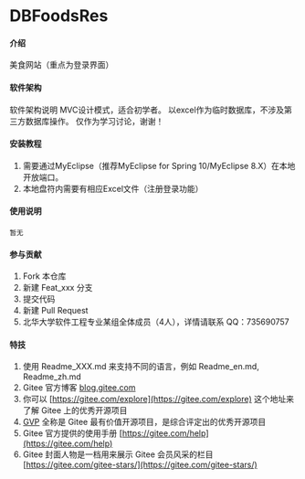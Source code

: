 # DBFoodsRes

#### 介绍
美食网站（重点为登录界面）

#### 软件架构
软件架构说明
    MVC设计模式，适合初学者。
    以excel作为临时数据库，不涉及第三方数据库操作。
    仅作为学习讨论，谢谢！


#### 安装教程

1.  需要通过MyEclipse（推荐MyEclipse for Spring 10/MyEclipse 8.X）在本地开放端口。
2.  本地盘符内需要有相应Excel文件（注册登录功能）

#### 使用说明

    暂无

#### 参与贡献

1.  Fork 本仓库
2.  新建 Feat_xxx 分支
3.  提交代码
4.  新建 Pull Request
3.  北华大学软件工程专业某组全体成员（4人），详情请联系 QQ：735690757

#### 特技

1.  使用 Readme\_XXX.md 来支持不同的语言，例如 Readme\_en.md, Readme\_zh.md
2.  Gitee 官方博客 [blog.gitee.com](https://blog.gitee.com)
3.  你可以 [https://gitee.com/explore](https://gitee.com/explore) 这个地址来了解 Gitee 上的优秀开源项目
4.  [GVP](https://gitee.com/gvp) 全称是 Gitee 最有价值开源项目，是综合评定出的优秀开源项目
5.  Gitee 官方提供的使用手册 [https://gitee.com/help](https://gitee.com/help)
6.  Gitee 封面人物是一档用来展示 Gitee 会员风采的栏目 [https://gitee.com/gitee-stars/](https://gitee.com/gitee-stars/)
